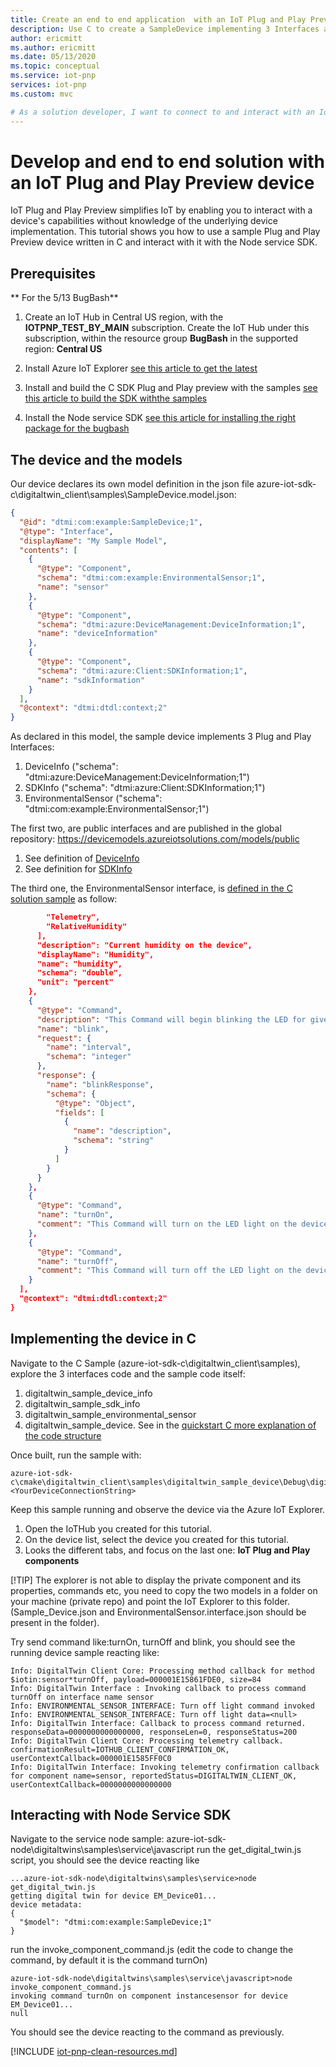 ```yaml
---
title: Create an end to end application  with an IoT Plug and Play Preview | Microsoft Docs
description: Use C to create a SampleDevice implementing 3 Interfaces and connect it to an Azure IoT Hub.Use Node.js and Service SDK to connect to and interact with an IoT Plug and Play Preview device that's connected to your Azure IoT solution.
author: ericmitt
ms.author: ericmitt
ms.date: 05/13/2020
ms.topic: conceptual
ms.service: iot-pnp
services: iot-pnp
ms.custom: mvc

# As a solution developer, I want to connect to and interact with an IoT Plug and Play device that's connected to my solution. For example, to collect telemetry from the device or to control the behavior of the device.
---
```


# Develop and end to end solution with an IoT Plug and Play Preview device

IoT Plug and Play Preview simplifies IoT by enabling you to interact with a device's capabilities without knowledge of the underlying device implementation. This tutorial shows you how to use a sample Plug and Play Preview device written in C and interact with it with the Node service SDK.

## Prerequisites 
** For the 5/13 BugBash**
1. Create an IoT Hub in Central US region, with the **IOTPNP_TEST_BY_MAIN** subscription. Create the IoT Hub under this subscription, within the resource group **BugBash** in the supported region: **Central US** 

1. Install Azure IoT Explorer [see this article to get the latest](howto-install-iot-explorer.md)

1. Install and build the C SDK Plug and Play preview with the samples [see this article to build the SDK withthe samples](Quickstart-connect-device-C.md)

1. Install the Node service SDK [see this article for installing the right package for the bugbash](quikstart-service-node.md)

## The device and the models
Our device declares its own model definition in the json file azure-iot-sdk-c\digitaltwin_client\samples\SampleDevice.model.json:
``` json
{
  "@id": "dtmi:com:example:SampleDevice;1",
  "@type": "Interface",
  "displayName": "My Sample Model",
  "contents": [
    {
      "@type": "Component",
      "schema": "dtmi:com:example:EnvironmentalSensor;1",
      "name": "sensor"
    },
    {
      "@type": "Component",
      "schema": "dtmi:azure:DeviceManagement:DeviceInformation;1",
      "name": "deviceInformation"
    },
    {
      "@type": "Component",
      "schema": "dtmi:azure:Client:SDKInformation;1",
      "name": "sdkInformation"
    }
  ],
  "@context": "dtmi:dtdl:context;2"
}
```
As declared in this model, the sample device  implements 3 Plug and Play Interfaces:
1. DeviceInfo ("schema": "dtmi:azure:DeviceManagement:DeviceInformation;1")
1. SDKInfo ("schema": "dtmi:azure:Client:SDKInformation;1")
1. EnvironmentalSensor ("schema": "dtmi:com:example:EnvironmentalSensor;1")

The first two, are public interfaces and are published in the global repository:
https://devicemodels.azureiotsolutions.com/models/public

1. See definition of [DeviceInfo](https://devicemodels.azureiotsolutions.com/models/public/dtmi:azure:DeviceManagement:DeviceInformation;1?codeView=true)
1. See definition for [SDKInfo](https://devicemodels.azureiotsolutions.com/models/public/dtmi:azure:Client:SDKInformation;1?codeView=true)

The third one, the EnvironmentalSensor interface, is [defined in the C solution sample](https://github.com/Azure/azure-iot-sdk-c/blob/public-preview-pnp/digitaltwin_client/samples/digitaltwin_sample_environmental_sensor/EnvironmentalSensor.interface.json) as follow:

``` json
        "Telemetry",
        "RelativeHumidity"
      ],
      "description": "Current humidity on the device",
      "displayName": "Humidity",
      "name": "humidity",
      "schema": "double",
      "unit": "percent"
    },
    {
      "@type": "Command",
      "description": "This Command will begin blinking the LED for given time interval.",
      "name": "blink",
      "request": {
        "name": "interval",
        "schema": "integer"
      },
      "response": {
        "name": "blinkResponse",
        "schema": {
          "@type": "Object",
          "fields": [
            {
              "name": "description",
              "schema": "string"
            }
          ]
        }
      }
    },
    {
      "@type": "Command",
      "name": "turnOn",
      "comment": "This Command will turn on the LED light on the device."
    },
    {
      "@type": "Command",
      "name": "turnOff",
      "comment": "This Command will turn off the LED light on the device."
    }
  ],
  "@context": "dtmi:dtdl:context;2"
}

```

## Implementing the device in C
Navigate to the C Sample (azure-iot-sdk-c\digitaltwin_client\samples), explore the 3 interfaces code and the sample code itself:
1. digitaltwin_sample_device_info
1. digitaltwin_sample_sdk_info
1. digitaltwin_sample_environmental_sensor
1. digitaltwin_sample_device.
See in the [quickstart C more explanation of the code structure](quickstart-connect-device-c.md)

Once built, run the sample with:

``` cmd/sh
azure-iot-sdk-c\cmake\digitaltwin_client\samples\digitaltwin_sample_device\Debug\digitaltwin_sample_device.exe <YourDeviceConnectionString>
```

Keep this sample running and observe the device via the Azure IoT Explorer.
1. Open the IoTHub you created for this tutorial. 
1. On the device list, select the device you created for this tutorial.
1. Looks the different tabs, and focus on the last one: **IoT Plug and Play components**

 [!TIP] The explorer is not able to display the private component and its properties, commands etc, you need to copy the two models in a folder on your machine (private repo) and point the IoT Explorer to this folder. (Sample_Device.json and EnvironmentalSensor.interface.json should be present in the folder).

Try send command like:turnOn, turnOff and blink, you should see the running device sample reacting like:

```cmd/bash
Info: DigitalTwin Client Core: Processing method callback for method $iotin:sensor*turnOff, payload=000001E15861FDE0, size=84
Info: DigitalTwin Interface : Invoking callback to process command turnOff on interface name sensor
Info: ENVIRONMENTAL_SENSOR_INTERFACE: Turn off light command invoked
Info: ENVIRONMENTAL_SENSOR_INTERFACE: Turn off light data=<null>
Info: DigitalTwin Interface: Callback to process command returned.  responseData=0000000000000000, responseLen=0, responseStatus=200
Info: DigitalTwin Client Core: Processing telemetry callback.  confirmationResult=IOTHUB_CLIENT_CONFIRMATION_OK, userContextCallback=000001E1585FF0C0
Info: DigitalTwin Interface: Invoking telemetry confirmation callback for component name=sensor, reportedStatus=DIGITALTWIN_CLIENT_OK, userContextCallback=0000000000000000
``` 
## Interacting with Node Service SDK
Navigate to the service node sample: azure-iot-sdk-node\digitaltwins\samples\service\javascript
run the get_digital_twin.js script, you should see the device reacting like 

```cmd/bash
...azure-iot-sdk-node\digitaltwins\samples\service>node get_digital_twin.js
getting digital twin for device EM_Device01...
device metadata:
{
  "$model": "dtmi:com:example:SampleDevice;1"
}
```
run the  invoke_component_command.js (edit the code to change the command, by default it is the command turnOn)

```cmd/bash
azure-iot-sdk-node\digitaltwins\samples\service\javascript>node invoke_component_command.js
invoking command turnOn on component instancesensor for device EM_Device01...
null
```
You should see the device reacting to the command as previously.

[!INCLUDE [iot-pnp-clean-resources.md](../../includes/iot-pnp-clean-resources.md)]
